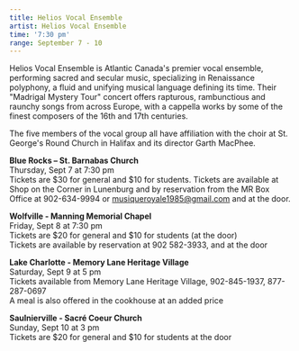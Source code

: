 ```yaml
---
title: Helios Vocal Ensemble
artist: Helios Vocal Ensemble
time: '7:30 pm'
range: September 7 - 10
---
```


Helios Vocal Ensemble is Atlantic Canada's premier vocal ensemble, performing sacred and secular music, specializing in Renaissance polyphony, a fluid and unifying musical language defining its time. Their "Madrigal Mystery Tour" concert offers rapturous, rambunctious and raunchy songs from across Europe, with a cappella works by some of the finest composers of the 16th and 17th centuries.

The five members of the vocal group all have affiliation with the choir at St. George's Round Church in Halifax and its director Garth MacPhee.

**Blue Rocks – St. Barnabas Church**<br>
Thursday, Sept 7 at 7:30 pm<br>
Tickets are $30 for general and $10 for students. Tickets are available at Shop on the Corner in Lunenburg and by reservation from the MR Box Office at 902-634-9994 or [musiqueroyale1985@gmail.com](mailto:musiqueroyale1985@gmail.com) and at the door.

**Wolfville - Manning Memorial Chapel**<br>
Friday, Sept 8 at 7:30 pm<br>
Tickets are $20 for general and $10 for students (at the door)<br>
Tickets are available by reservation at 902 582-3933, and at the door

**Lake Charlotte - Memory Lane Heritage Village**<br>
Saturday, Sept 9 at 5 pm<br>
Tickets available from Memory Lane Heritage Village, 902-845-1937, 877-287-0697<br>
A meal is also offered in the cookhouse at an added price

**Saulnierville - Sacré Coeur Church**<br>
Sunday, Sept 10 at 3 pm<br>
Tickets are $20 for general and $10 for students at the door
